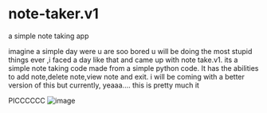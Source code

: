 # note-taker.v1
a simple note taking app

imagine a simple day were u are soo bored u will be doing the most stupid things ever
,i faced a day like that and came up with note take.v1.
its a simple note taking code made from a simple python code.
It has the abilities to add note,delete note,view note and exit.
i will be coming with a better version of this but currently, yeaaa....
this is pretty much it

PICCCCCC
![image](https://github.com/user-attachments/assets/3abe6969-0395-46b5-93e3-887493b5a096)



